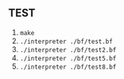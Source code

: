 ## TEST

1. `make`
2. `./interpreter ./bf/test.bf`
2. `./interpreter ./bf/test2.bf`
2. `./interpreter ./bf/test5.bf`
2. `./interpreter ./bf/test8.bf`
